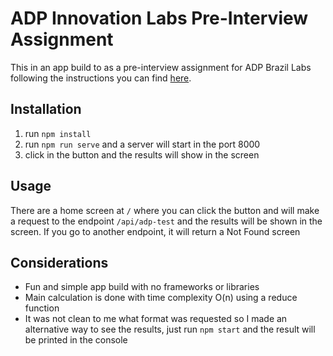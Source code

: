 # ADP Innovation Labs Pre-Interview Assignment

This in an app build to as a pre-interview assignment for ADP Brazil Labs following the instructions you can find [here](https://interview.adpeai.com/). 

## Installation

  1. run `npm install`
  2. run `npm run serve` and a server will start in the port 8000
  3. click in the button and the results will show in the screen

## Usage

There are a home screen at `/` where you can click the button and will make a request to the endpoint `/api/adp-test` and the results will be shown in the screen. If you go to another endpoint, it will return a Not Found screen

## Considerations

- Fun and simple app build with no frameworks or libraries
- Main calculation is done with time complexity O(n) using a reduce function
- It was not clean to me what format was requested so I made an alternative way to see the results, just run `npm start` and the result will be printed in the console 
